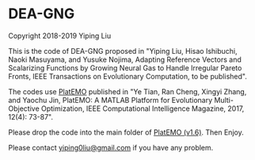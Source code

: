 # DEA-GNG
Copyright 2018-2019 Yiping Liu

This is the code of DEA-GNG proposed in "Yiping Liu, Hisao Ishibuchi, Naoki Masuyama, and Yusuke Nojima, Adapting Reference Vectors and Scalarizing Functions by Growing Neural Gas to Handle Irregular Pareto Fronts, IEEE Transactions on Evolutionary Computation, to be published".

The codes use [PlatEMO](https://github.com/BIMK/PlatEMO) published in "Ye Tian, Ran Cheng, Xingyi Zhang, and Yaochu Jin, PlatEMO: A MATLAB Platform for Evolutionary Multi-Objective Optimization, IEEE Computational Intelligence Magazine, 2017, 12(4): 73-87". 

Please drop the code into the main folder of [PlatEMO (v1.6)](https://github.com/BIMK/PlatEMO/releases/tag/v1.6.1). Then Enjoy.

Please contact yiping0liu@gmail.com if you have any problem.
